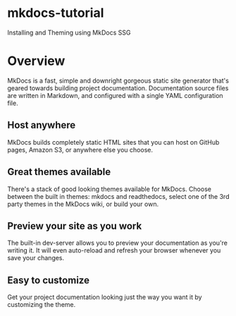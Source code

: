 # mkdocs-tutorial
Installing and Theming using MkDocs SSG

# Overview
MkDocs is a fast, simple and downright gorgeous static site generator that's geared towards building project documentation. Documentation source files are written in Markdown, and configured with a single YAML configuration file.

## Host anywhere
MkDocs builds completely static HTML sites that you can host on GitHub pages, Amazon S3, or anywhere else you choose.

## Great themes available
There's a stack of good looking themes available for MkDocs. Choose between the built in themes: mkdocs and readthedocs, select one of the 3rd party themes in the MkDocs wiki, or build your own.

## Preview your site as you work
The built-in dev-server allows you to preview your documentation as you're writing it. It will even auto-reload and refresh your browser whenever you save your changes.

## Easy to customize
Get your project documentation looking just the way you want it by customizing the theme.
